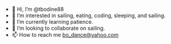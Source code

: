 - 👋 Hi, I’m @tbodine88
- 👀 I’m interested in sailing, eating, coding, sleeping, and sailing.
- 🌱 I’m currently learning patience.
- 💞️ I’m looking to collaborate on sailing.
- 📫 How to reach me bo_dance@yahoo.com

<!---
tbodine88/tbodine88 is a ✨ special ✨ repository because its `README.md` (this file) appears on your GitHub profile.
You can click the Preview link to take a look at your changes.
--->

